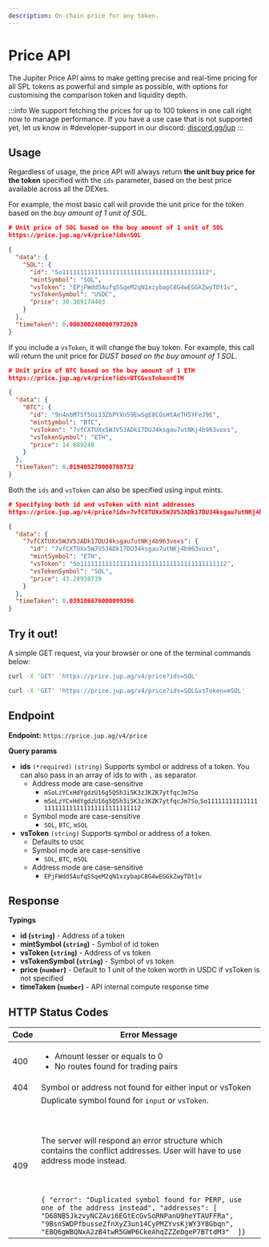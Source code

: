 ```yaml
---
description: On-chain price for any token.
---
```

# Price API

The Jupiter Price API aims to make getting precise and real-time pricing for all SPL tokens as powerful and simple as possible, with options for customising the comparison token and liquidity depth.

:::info
We support fetching the prices for up to 100 tokens in one call right now to manage performance. If you have a use case that is not supported yet, let us know in #developer-support in our discord: [discord.gg/jup](https://discord.gg/jup)
:::

## Usage

Regardless of usage, the price API will always return **the unit buy price for the token** specified with the `ids` parameter, based on the best price available across all the DEXes.

For example, the most basic call will provide the unit price for the token based on the *buy amount of 1 unit of SOL*.

```json
# Unit price of SOL based on the buy amount of 1 unit of SOL
https://price.jup.ag/v4/price?ids=SOL

{
  "data": {
    "SOL": {
      "id": "So11111111111111111111111111111111111111112",
      "mintSymbol": "SOL",
      "vsToken": "EPjFWdd5AufqSSqeM2qN1xzybapC8G4wEGGkZwyTDt1v",
      "vsTokenSymbol": "USDC",
      "price": 30.389174403
    }
  },
  "timeTaken": 0.0003002400007972028
}
```

If you include a `vsToken`, it will change the buy token. For example, this call will return the unit price for *DUST based on the buy amount of 1 SOL*.

```json
# Unit price of BTC based on the buy amount of 1 ETH
https://price.jup.ag/v4/price?ids=BTC&vsToken=ETH

{
  "data": {
    "BTC": {
      "id": "9n4nbM75f5Ui33ZbPYXn59EwSgE8CGsHtAeTH5YFeJ9E",
      "mintSymbol": "BTC",
      "vsToken": "7vfCXTUXx5WJV5JADk17DUJ4ksgau7utNKj4b963voxs",
      "vsTokenSymbol": "ETH",
      "price": 14.689248
    }
  },
  "timeTaken": 0.019405270000788732
}
```

Both the `ids` and `vsToken` can also be specified using input mints.

```json
# Specifying both id and vsToken with mint addresses
https://price.jup.ag/v4/price?ids=7vfCXTUXx5WJV5JADk17DUJ4ksgau7utNKj4b963voxs&vsToken=So11111111111111111111111111111111111111112

{
  "data": {
    "7vfCXTUXx5WJV5JADk17DUJ4ksgau7utNKj4b963voxs": {
      "id": "7vfCXTUXx5WJV5JADk17DUJ4ksgau7utNKj4b963voxs",
      "mintSymbol": "ETH",
      "vsToken": "So11111111111111111111111111111111111111112",
      "vsTokenSymbol": "SOL",
      "price": 43.28938739
    }
  },
  "timeTaken": 0.039186676000099396
}
```

## Try it out!

A simple GET request, via your browser or one of the terminal commands below:

```bash
curl -X 'GET' 'https://price.jup.ag/v4/price?ids=SOL'

curl -X 'GET' 'https://price.jup.ag/v4/price?ids=SOL&vsToken=mSOL'
```

## Endpoint

**Endpoint:** `https://price.jup.ag/v4/price`

**Query params**

- **ids** `(*required)` `(string)`
    Supports symbol or address of a token. You can also pass in an array of ids to with `,` as separator.
    - Address mode are case-sensitive
        - `mSoLzYCxHdYgdzU16g5QSh3i5K3z3KZK7ytfqcJm7So`
        - `mSoLzYCxHdYgdzU16g5QSh3i5K3z3KZK7ytfqcJm7So`,`So11111111111111111111111111111111111111112`
    - Symbol mode are case-sensitive
        - `SOL`, `BTC`, `mSOL`
- **vsToken** `(string)`
    Supports symbol or address of a token.
    - Defaults to `USDC`
    - Symbol mode are case-sensitive
        - `SOL`, `BTC`, `mSOL`
    - Address mode are case-sensitive
        - `EPjFWdd5AufqSSqeM2qN1xzybapC8G4wEGGkZwyTDt1v`
## Response

**Typings**

- **id (`string`)** - Address of a token
- **mintSymbol (`string`)** - Symbol of id token
- **vsToken (`string`)** - Address of vs token
- **vsTokenSymbol (`string`)** - Symbol of vs token
- **price (`number`)** - Default to 1 unit of the token worth in USDC if vsToken is not specified
- **timeTaken (`number`)** - API internal compute response time

## HTTP Status Codes

|Code|Error Message|
|----|-------------|
|400|<ul><li> Amount lesser or equals to 0 </li><li> No routes found for trading pairs</li></ul>|
|404| Symbol or address not found for either input or vsToken|
|409| Duplicate symbol found for `input` or `vsToken`. <br></br><br></br> The server will respond an error structure which contains the conflict addresses. User will have to use address mode instead. <br></br><br></br>```{ "error": "Duplicated symbol found for PERP, use one of the address instead", "addresses": [ "D68NB5JkzvyNCZAvi6EGtEcGvSoRNPanU9heYTAUFFRa", "9BsnSWDPfbusseZfnXyZ3un14CyPMZYvsKjWY3Y8Gbqn", "EBQ6gWBQNxA2zB4twR5GWP6CkeAhqZZZeDgeP7BTtdM3"  ]}```|
